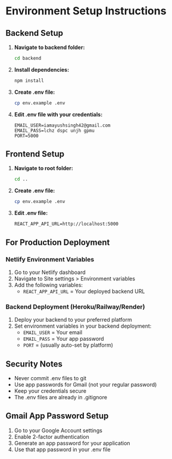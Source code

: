 # Environment Setup Instructions

## Backend Setup

1. **Navigate to backend folder:**
   ```bash
   cd backend
   ```

2. **Install dependencies:**
   ```bash
   npm install
   ```

3. **Create .env file:**
   ```bash
   cp env.example .env
   ```

4. **Edit .env file with your credentials:**
   ```env
   EMAIL_USER=iamayushsingh42@gmail.com
   EMAIL_PASS=lchz dspc unjh gpmu
   PORT=5000
   ```

## Frontend Setup

1. **Navigate to root folder:**
   ```bash
   cd ..
   ```

2. **Create .env file:**
   ```bash
   cp env.example .env
   ```

3. **Edit .env file:**
   ```env
   REACT_APP_API_URL=http://localhost:5000
   ```

## For Production Deployment

### Netlify Environment Variables

1. Go to your Netlify dashboard
2. Navigate to Site settings > Environment variables
3. Add the following variables:
   - `REACT_APP_API_URL` = Your deployed backend URL

### Backend Deployment (Heroku/Railway/Render)

1. Deploy your backend to your preferred platform
2. Set environment variables in your backend deployment:
   - `EMAIL_USER` = Your email
   - `EMAIL_PASS` = Your app password
   - `PORT` = (usually auto-set by platform)

## Security Notes

- Never commit .env files to git
- Use app passwords for Gmail (not your regular password)
- Keep your credentials secure
- The .env files are already in .gitignore

## Gmail App Password Setup

1. Go to your Google Account settings
2. Enable 2-factor authentication
3. Generate an app password for your application
4. Use that app password in your .env file 